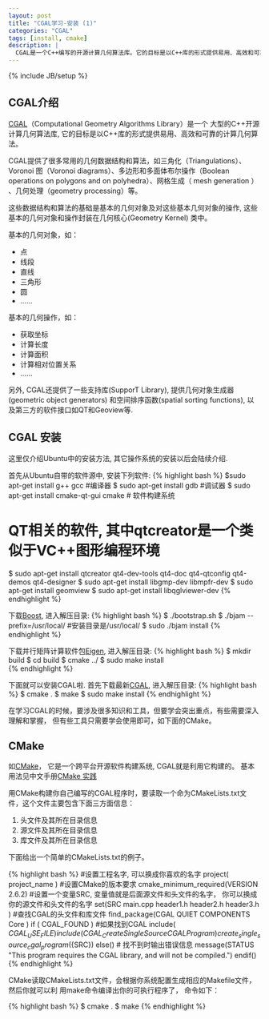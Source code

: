 ```yaml
---
layout: post
title: "CGAL学习-安装 (1)"
categories: "CGAL"
tags: [install, cmake]
description: |
  CGAL是一个C++编写的开源计算几何算法库。它的目标是以C++库的形式提供易用、高效和可靠的计算几何算法。
---
```

{% include JB/setup %}

## CGAL介绍
[CGAL](http://www.cgal.org/)（Computational Geometry Algorithms Library）是一个
大型的C++开源计算几何算法库, 它的目标是以C++库的形式提供易用、高效和可靠的计算几何算法。 

CGAL提供了很多常用的几何数据结构和算法，如三角化（Triangulations）、Voronoi 图（Voronoi diagrams）、多边形和多面体布尔操作（Boolean operations on polygons and on polyhedra）、网格生成（ mesh generation ） 、几何处理（geometry processing）等。

这些数据结构和算法的基础是基本的几何对象及对这些基本几何对象的操作, 这些基本的几何对象和操作封装在几何核心(Geometry Kernel) 类中。

基本的几何对象，如：

* 点
* 线段
* 直线
* 三角形
* 圆
* ......


基本的几何操作，如：

* 获取坐标
* 计算长度
* 计算面积
* 计算相对位置关系
* ......

另外, CGAL还提供了一些支持库(SupporT Library), 提供几何对象生成器(geometric object generators)
和空间排序函数(spatial sorting functions), 以及第三方的软件接口如QT和Geoview等.

## CGAL 安装
这里仅介绍Ubuntu中的安装方法, 其它操作系统的安装以后会陆续介绍.

首先从Ubuntu自带的软件源中, 安装下列软件:
{% highlight bash %}
$sudo apt-get install g++ gcc #编译器
$ sudo apt-get install gdb #调试器
$ sudo apt-get install cmake-qt-gui cmake # 软件构建系统 
# QT相关的软件, 其中qtcreator是一个类似于VC++图形编程环境
$ sudo apt-get install qtcreator qt4-dev-tools qt4-doc qt4-qtconfig qt4-demos qt4-designer
$ sudo apt-get install libgmp-dev libmpfr-dev
$ sudo apt-get install geomview
$ sudo apt-get install libqglviewer-dev
{% endhighlight %}

下载[Boost](http://www.boost.org/users/download/), 进入解压目录:
{% highlight bash %}
$ ./bootstrap.sh
$ ./bjam --prefix=/usr/local/ #安装目录是/usr/local/
$ sudo ./bjam install
{% endhighlight %}

下载并行矩阵计算软件包[Eigen](http://bitbucket.org/eigen/eigen/get/3.2.0.zip), 进入解压目录:
{% highlight bash %}
$ mkdir build
$ cd build
$ cmake ../
$ sudo make install  
{% endhighlight %}

下面就可以安装CGAL啦. 首先下载最新[CGAL](https://gforge.inria.fr/frs/?group_id=52&release_id=7462), 进入解压目录:
{% highlight bash %}
$ cmake .
$ make
$ sudo make install
{% endhighlight %}

在学习CGAL的时候，要涉及很多知识和工具，但要学会突出重点，有些需要深入理解和掌握，
但有些工具只需要学会使用即可，如下面的CMake。
## CMake
如[CMake](http://www.cmake.org/)， 它是一个跨平台开源软件构建系统, CGAL就是利用它构建的。 
基本用法见中文手册[CMake 实践](http://sewm.pku.edu.cn/src/paradise/reference/CMake%20Practice.pdf)

用CMake构建你自己编写的CGAL程序时，要读取一个命为CMakeLists.txt文件，这个文件主要包含下面三方面信息：

1. 头文件及其所在目录信息
2. 源文件及其所在目录信息
3. 库文件及其所在目录信息

下面给出一个简单的CMakeLists.txt的例子。

{% highlight bash %}
#设置工程名字, 可以换成你喜欢的名字
project( project_name )
#设置CMake的版本要求
cmake_minimum_required(VERSION 2.6.2) 
#设置一个变量SRC, 变量值就是后面源文件和头文件的名字， 你可以换成你的源文件和头文件的名字
set(SRC main.cpp header1.h header2.h header3.h )
#查找CGAL的头文件和库文件
find_package(CGAL QUIET COMPONENTS Core ) 
if ( CGAL_FOUND ) #如果找到CGAL
  include( ${CGAL_USE_FILE} ) 
  include( CGAL_CreateSingleSourceCGALProgram )
  create_single_source_cgal_program(${SRC})
else() # 找不到时输出错误信息
    message(STATUS "This program requires the CGAL library, and will not be compiled.")
endif()
{% endhighlight %}

CMake读取CMakeLists.txt文件，会根据你系统配置生成相应的Makefile文件，然后你就可以利
用make命令编译出你的可执行程序了， 命令如下：

{% highlight bash %}
$ cmake .
$ make
{% endhighlight %}







